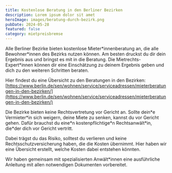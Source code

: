 ```yaml
---
title: Kostenlose Beratung in den Berliner Bezirken
description: Lorem ipsum dolor sit amet
heroImage: images/beratung-durch-bezirk.png
pubDate: 2024-05-28
featured: false
category: mietpreisbremse
---
```

Alle Berliner Bezirke bieten kostenlose Mieter\*innenberatung an, die alle Bewohner\*innen des Bezirks nutzen können. Am besten druckst du dir dein Ergebnis aus und bringst es mit in die Beratung. Die Mietrechts-Expert\*innen können dir eine Einschätzung zu deinem Ergebnis geben und dich zu den weiteren Schritten beraten.

Hier findest du eine Übersicht zu den Beratungen in den Bezirken: [https://www.berlin.de/sen/wohnen/service/serviceadressen/mieterberatungen-in-den-bezirken/](https://www.berlin.de/sen/wohnen/service/serviceadressen/mieterberatungen-in-den-bezirken/)

Die Bezirke bieten keine Rechtsvertretung vor Gericht an. Sollte dein\*e Vermieter\*in sich weigern, deine Miete zu senken, kannst du vor Gericht gehen. Dafür brauchst du eine\*n kostenpflichtige\*n Rechtsanwält\*in, die\*der dich vor Gericht vertritt.

Dabei trägst du das Risiko, solltest du verlieren und keine Rechtsschutzversicherung haben, die die Kosten übernimmt. Hier haben wir eine Übersicht erstellt, welche Kosten dabei entstehen könnten.

Wir haben gemeinsam mit spezialisierten Anwält\*innen eine ausführliche Anleitung mit allen notwendigen Dokumenten vorbereitet.

